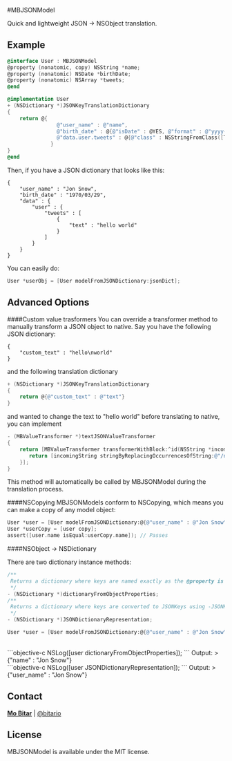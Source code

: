 #MBJSONModel

Quick and lightweight JSON → NSObject translation.

Example
-------
```objective-c
@interface User : MBJSONModel
@property (nonatomic, copy) NSString *name;
@property (nonatomic) NSDate *birthDate;
@property (nonatomic) NSArray *tweets;
@end

@implementation User
+ (NSDictionary *)JSONKeyTranslationDictionary
{
    return @{
				@"user_name" : @"name",
				@"birth_date" : @{@"isDate" : @YES, @"format" : @"yyyy-MM-dd", @"property" : @"birthDate"},
				@"data.user.tweets" : @{@"class" : NSStringFromClass([Tweet class]), @"relationship" : @"tweets", @"isArray" : @YES},
              }
}
@end
```

Then, if you have a JSON dictionary that looks like this:
```
{
	"user_name" : "Jon Snow",
	"birth_date" : "1970/03/29",
	"data" : {
		"user" : {
			"tweets" : [
				{
					"text" : "hello world"
				}
			]
		}
	}
}
```

You can easily do:
```objective-c
User *userObj = [User modelFromJSONDictionary:jsonDict];
```


Advanced Options
-------
####Custom value trasformers
You can override a transformer method to manually transform a JSON object to native. Say you have the following JSON dictionary:
```
{
	"custom_text" : "hello\nworld"
}
```

and the following translation dictionary

```objective-c
+ (NSDictionary *)JSONKeyTranslationDictionary
{
    return @{@"custom_text" : @"text"}
}
```

and wanted to change the text to "hello world" before translating to native, you can implement

```objective-c
- (MBValueTransformer *)textJSONValueTransformer
{
	return [MBValueTransformer transformerWithBlock:^id(NSString *incomingString) {
       return [incomingString stringByReplacingOccurrencesOfString:@"/n" withString:@" "];
    }];
}
```

This method will automatically be called by MBJSONModel during the translation process.

####NSCopying
MBJSONModels conform to NSCopying, which means you can make a copy of any model object:

```objective-c
User *user = [User modelFromJSONDictionary:@{@"user_name" : @"Jon Snow"}];
User *userCopy = [user copy];
assert([user.name isEqual:userCopy.name]); // Passes
```

####NSObject → NSDictionary

There are two dictionary instance methods:

```objective-c
/**
 Returns a dictionary where keys are named exactly as the @property is named
 */
- (NSDictionary *)dictionaryFromObjectProperties;
/**
 Returns a dictionary where keys are converted to JSONKeys using -JSONKeyForPropertyName:
 */
- (NSDictionary *)JSONDictionaryRepresentation;
```

```objective-c
User *user = [User modelFromJSONDictionary:@{@"user_name" : @"Jon Snow"}];
```

<br>
```objective-c
NSLog([user dictionaryFromObjectProperties]);
```
Output:
> {"name" : "Jon Snow"}

<br>
```objective-c
NSLog([user JSONDictionaryRepresentation]);
```
Output:
> {"user_name" : "Jon Snow"}

Contact
-------

**[Mo Bitar](http://bitar.io)** | [@bitario](https://twitter.com/bitario)

License
-------
MBJSONModel is available under the MIT license.
